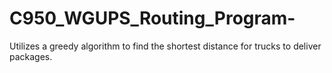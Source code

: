 # C950_WGUPS_Routing_Program-
Utilizes a greedy algorithm to find the shortest distance for trucks to deliver packages.
